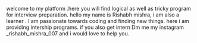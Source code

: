welcome to my platform .here you will find logical as well as tricky program for interview preparation. 
hello my name is Rishabh mishra, i am also a learner .
I am passionate towards coding and finding new things.
here i am providing intership programs. 
if you also get intern Dm me my instagram _rishabh_mishra_007 and i would love to help you.
